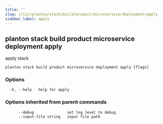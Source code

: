 ```yaml
---
title: ''
slug: /cli//planton/stack/build/product/microservice/deployment/apply
sidebar_label: apply
---
```

## planton stack build product microservice deployment apply

apply stack

```
planton stack build product microservice deployment apply [flags]
```

### Options

```
  -h, --help   help for apply
```

### Options inherited from parent commands

```
      --debug               set log level to debug
      --input-file string   input file path
```

